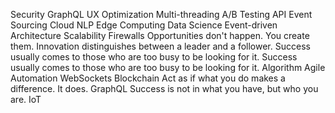 Security GraphQL UX Optimization Multi-threading A/B Testing API Event Sourcing Cloud
NLP Edge Computing Data Science Event-driven Architecture Scalability Firewalls Opportunities don't happen. You create them. Innovation distinguishes between a leader and a follower. Success usually comes to those who are too busy to be looking for it.
Success usually comes to those who are too busy to be looking for it. Algorithm Agile Automation WebSockets Blockchain Act as if what you do makes a difference. It does. GraphQL Success is not in what you have, but who you are. IoT
